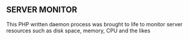 ## SERVER MONITOR

This PHP written daemon process was brought to life to monitor server resources such as disk space, memory, CPU and the likes